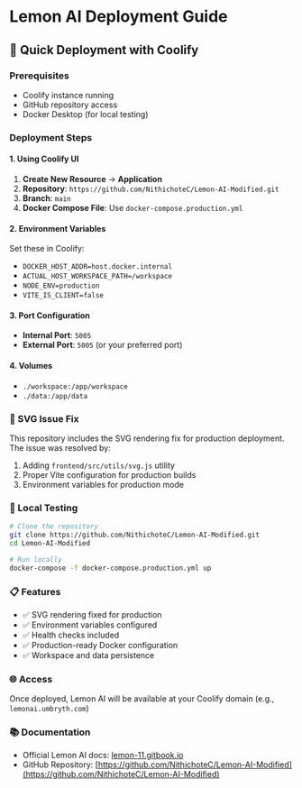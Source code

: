 # Lemon AI Deployment Guide

## 🚀 Quick Deployment with Coolify

### Prerequisites
- Coolify instance running
- GitHub repository access
- Docker Desktop (for local testing)

### Deployment Steps

#### 1. Using Coolify UI
1. **Create New Resource** → **Application**
2. **Repository**: `https://github.com/NithichoteC/Lemon-AI-Modified.git`
3. **Branch**: `main`
4. **Docker Compose File**: Use `docker-compose.production.yml`

#### 2. Environment Variables
Set these in Coolify:
- `DOCKER_HOST_ADDR=host.docker.internal`
- `ACTUAL_HOST_WORKSPACE_PATH=/workspace`
- `NODE_ENV=production`
- `VITE_IS_CLIENT=false`

#### 3. Port Configuration
- **Internal Port**: `5005`
- **External Port**: `5005` (or your preferred port)

#### 4. Volumes
- `./workspace:/app/workspace`
- `./data:/app/data`

### 🐛 SVG Issue Fix
This repository includes the SVG rendering fix for production deployment. The issue was resolved by:
1. Adding `frontend/src/utils/svg.js` utility
2. Proper Vite configuration for production builds
3. Environment variables for production mode

### 🔧 Local Testing
```bash
# Clone the repository
git clone https://github.com/NithichoteC/Lemon-AI-Modified.git
cd Lemon-AI-Modified

# Run locally
docker-compose -f docker-compose.production.yml up
```

### 📋 Features
- ✅ SVG rendering fixed for production
- ✅ Environment variables configured
- ✅ Health checks included
- ✅ Production-ready Docker configuration
- ✅ Workspace and data persistence

### 🌐 Access
Once deployed, Lemon AI will be available at your Coolify domain (e.g., `lemonai.umbryth.com`)

### 📚 Documentation
- Official Lemon AI docs: [lemon-11.gitbook.io](https://lemon-11.gitbook.io/lemonai/)
- GitHub Repository: [https://github.com/NithichoteC/Lemon-AI-Modified](https://github.com/NithichoteC/Lemon-AI-Modified)
